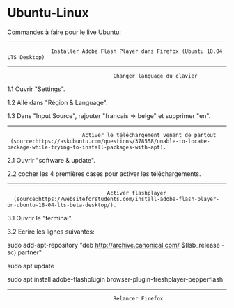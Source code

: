 # Ubuntu-Linux

Commandes à faire pour le live Ubuntu:
__________________________________________________________________________________________________________

                  Installer Adobe Flash Player dans Firefox (Ubuntu 18.04 LTS Desktop)
__________________________________________________________________________________________________________
                                    
                                      Changer language du clavier

1.1 Ouvrir "Settings".

1.2 Allé dans "Région & Language".

1.3 Dans "Input Source", rajouter "francais => belge" et supprimer "en".
__________________________________________________________________________________________________________ 

                            Activer le téléchargement venant de partout 
     (source:https://askubuntu.com/questions/378558/unable-to-locate-package-while-trying-to-install-packages-with-apt).

2.1 Ouvrir "software & update".

2.2 cocher les 4 premières cases pour activer les téléchargements.
__________________________________________________________________________________________________________

                                    Activer flashplayer 
      (source:https://websiteforstudents.com/install-adobe-flash-player-on-ubuntu-18-04-lts-beta-desktop/).

3.1 Ouvrir le "terminal".

3.2 Ecrire les lignes suivantes:

sudo add-apt-repository "deb http://archive.canonical.com/ $(lsb_release -sc) partner"

sudo apt update

sudo apt install adobe-flashplugin browser-plugin-freshplayer-pepperflash
__________________________________________________________________________________________________________

                                      Relancer Firefox

